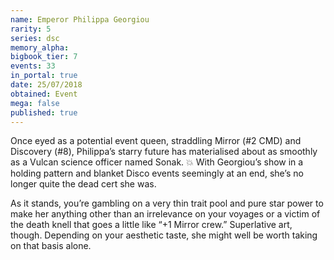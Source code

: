 ```yaml
---
name: Emperor Philippa Georgiou
rarity: 5
series: dsc
memory_alpha:
bigbook_tier: 7
events: 33
in_portal: true
date: 25/07/2018
obtained: Event
mega: false
published: true
---
```


Once eyed as a potential event queen, straddling Mirror (#2 CMD) and Discovery (#8), Philippa’s starry future has materialised about as smoothly as a Vulcan science officer named Sonak. 💥 With Georgiou’s show in a holding pattern and blanket Disco events seemingly at an end, she’s no longer quite the dead cert she was.

As it stands, you’re gambling on a very thin trait pool and pure star power to make her anything other than an irrelevance on your voyages or a victim of the death knell that goes a little like “+1 Mirror crew.” Superlative art, though. Depending on your aesthetic taste, she might well be worth taking on that basis alone.

